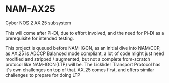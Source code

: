 # NAM-AX25
Cyber NOS 2 AX.25 subsystem

This will come after Pi-DI, due to effort involved, and the need for Pi-DI as a prerequisite for intended testing.

This project is queued before NAM-IGCN, as an initial dive into NAM/CCP, as AX.25 is ADCCP Balanced mode compliant, a lot of code might just need modified and stripped / augmented, but not a complete from-scratch protocol like NAM-IGCN(LTP) will be.  The Licklider Transport Protocol has it's own challenges on top of that.  AX.25 comes first, and offers similar challenges to prepare for doing LTP 
